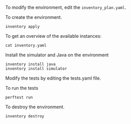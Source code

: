 To modify the environment, edit the `inventory_plan.yaml`.

To create the environment.
```
inventory apply
```

To get an overview of the available instances:
```
cat inventory.yaml
```

Install the simulator and Java on the environment
```
inventory install java
inventory install simulator
```

Modify the tests by editing the tests.yaml file.

To run the tests
```
perftest run
```

To destroy the environment.
```
inventory destroy
```